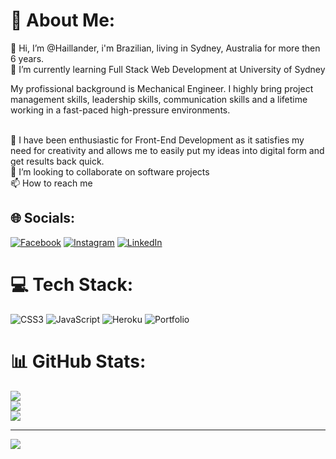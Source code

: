 # 💫 About Me:
👋 Hi, I’m @Haillander, i'm Brazilian, living in Sydney, Australia for more then 6 years.<br>
🌱 I’m currently learning Full Stack Web Development at University of Sydney

 My profissional background is Mechanical Engineer. I highly bring project management skills, leadership
skills, communication skills and a lifetime working in a fast-paced high-pressure environments.

 <br>👀 I have been enthusiastic for Front-End Development as it satisfies my need for creativity and allows
me to easily put my ideas into digital form and get results back quick.<br>💞️ I’m looking to collaborate on software projects<br>📫 How to reach me<br>


## 🌐 Socials:
[![Facebook](https://img.shields.io/badge/Facebook-%231877F2.svg?logo=Facebook&logoColor=white)](https://facebook.com/https://www.facebook.com/haillandervianna) [![Instagram](https://img.shields.io/badge/Instagram-%23E4405F.svg?logo=Instagram&logoColor=white)](https://instagram.com/https://www.instagram.com/stories/haillanderviana/2980321276277533262/) [![LinkedIn](https://img.shields.io/badge/LinkedIn-%230077B5.svg?logo=linkedin&logoColor=white)](https://linkedin.com/in/https://www.linkedin.com/in/haillander-lopes-viana-568a8b63/) 

# 💻 Tech Stack:
![CSS3](https://img.shields.io/badge/css3-%231572B6.svg?style=for-the-badge&logo=css3&logoColor=white) ![JavaScript](https://img.shields.io/badge/javascript-%23323330.svg?style=for-the-badge&logo=javascript&logoColor=%23F7DF1E) ![Heroku](https://img.shields.io/badge/heroku-%23430098.svg?style=for-the-badge&logo=heroku&logoColor=white) ![Portfolio](https://img.shields.io/badge/Portfolio-%23000000.svg?style=for-the-badge&logo=firefox&logoColor=#FF7139)
# 📊 GitHub Stats:
![](https://github-readme-stats.vercel.app/api?username=Haillander&theme=radical&hide_border=false&include_all_commits=false&count_private=false)<br/>
![](https://github-readme-streak-stats.herokuapp.com/?user=Haillander&theme=radical&hide_border=false)<br/>
![](https://github-readme-stats.vercel.app/api/top-langs/?username=Haillander&theme=radical&hide_border=false&include_all_commits=false&count_private=false&layout=compact)

---
[![](https://visitcount.itsvg.in/api?id=Haillander&icon=0&color=0)](https://visitcount.itsvg.in)

<!-- Proudly created with GPRM ( https://gprm.itsvg.in ) -->
